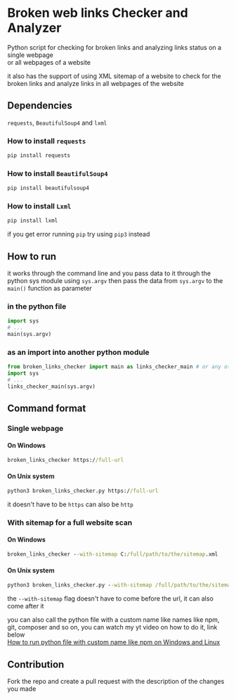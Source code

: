# Broken web links Checker and Analyzer
Python script for checking for broken links and analyzing links status on a single webpage   
or all webpages of a website   
   
it also has the support of using XML sitemap of a website to check for the broken links and analyze links in all webpages of the website   
   
## Dependencies   
`requests`, `BeautifulSoup4` and `lxml`   

### How to install `requests`   
```cmd
pip install requests
```   
   
### How to install `BeautifulSoup4`   
```cmd
pip install beautifulsoup4
```    
   
### How to install `Lxml`   
```cmd
pip install lxml
```    
if you get error running `pip` try using `pip3` instead
## How to run   
it works through the command line and you pass data to it through the python sys module using `sys.argv` then pass the data from `sys.argv` to the `main()` function as parameter   

### in the python file   
```py
import sys
# ...
main(sys.argv)
```

### as an import into another python module
```py
from broken_links_checker import main as links_checker_main # or any other name
import sys
# ...
links_checker_main(sys.argv)
```
   
## Command format   
### Single webpage   
#### On Windows
```cmd
broken_links_checker https://full-url
```
#### On Unix system
```cmd
python3 broken_links_checker.py https://full-url
```
it doesn't have to be `https` can also be `http`
   
### With sitemap for a full website scan   
#### On Windows
```cmd
broken_links_checker --with-sitemap C:/full/path/to/the/sitemap.xml
```
#### On Unix system
```cmd
python3 broken_links_checker.py --with-sitemap /full/path/to/the/sitemap.xml
```
the `--with-sitemap` flag doesn't have to come before the url, it can also come after it   
   
you can also call the python file with a custom name like names like npm, git, composer and so on, you can watch my yt video on how to do it, link below   
[How to run python file with custom name like npm on Windows and Linux](https://youtu.be/3VOtRaopsIQ)
   
## Contribution   
Fork the repo and create a pull request with the description of the changes you made
